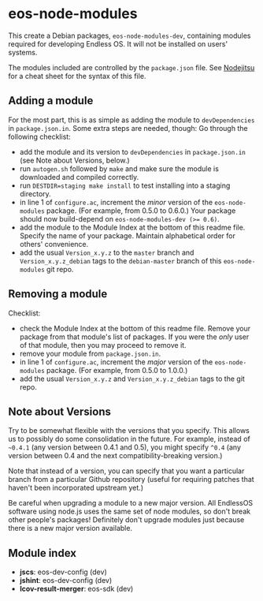 eos-node-modules
================
This create a Debian packages, `eos-node-modules-dev`, containing modules required for developing Endless OS. It will not be installed on users' systems.

The modules included are controlled by the `package.json` file. See [Nodejitsu](http://package.json.nodejitsu.com/) for a cheat sheet for the syntax of this file.

Adding a module
---------------
For the most part, this is as simple as adding the module to `devDependencies` in `package.json.in`. Some extra steps are needed, though:
Go through the following checklist:

- add the module and its version to `devDependencies` in `package.json.in` (see Note about Versions, below.)
- run `autogen.sh` followed by `make` and make sure the module is downloaded and compiled correctly.
- run `DESTDIR=staging make install` to test installing into a staging directory.
- in line 1 of `configure.ac`, increment the *minor* version of the `eos-node-modules` package. (For example, from 0.5.0 to 0.6.0.) Your package should now build-depend on `eos-node-modules-dev (>= 0.6)`.
- add the module to the Module Index at the bottom of this readme file. Specify the name of your package. Maintain alphabetical order for others' convenience.
- add the usual `Version_x.y.z` to the `master` branch and `Version_x.y.z_debian` tags to the `debian-master` branch of this `eos-node-modules` git repo.

Removing a module
-----------------
Checklist:

- check the Module Index at the bottom of this readme file. Remove your package from that module's list of packages. If you were the *only* user of that module, then you may proceed to remove it.
- remove your module from `package.json.in`.
- in line 1 of `configure.ac`, increment the *major* version of the `eos-node-modules` package. (For example, from 0.5.0 to 1.0.0.)
- add the usual `Version_x.y.z` and `Version_x.y.z_debian` tags to the git repo.

Note about Versions
-------------------
Try to be somewhat flexible with the versions that you specify.
This allows us to possibly do some consolidation in the future.
For example, instead of `~0.4.1` (any version between 0.4.1 and 0.5), you might specify `^0.4` (any version between 0.4 and the next compatibility-breaking version.)

Note that instead of a version, you can specify that you want a particular branch from a particular Github repository (useful for requiring patches that haven't been incorporated upstream yet.)

Be careful when upgrading a module to a new major version.
All EndlessOS software using node.js uses the same set of node modules, so don't break other people's packages!
Definitely don't upgrade modules just because there is a new major version available.

Module index
------------
- **jscs**: eos-dev-config (dev)
- **jshint**: eos-dev-config (dev)
- **lcov-result-merger**: eos-sdk (dev)

